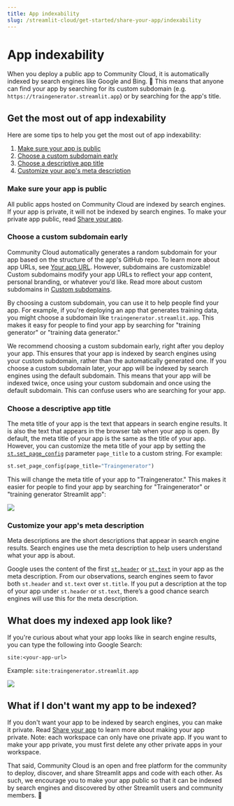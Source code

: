 ```yaml
---
title: App indexability
slug: /streamlit-cloud/get-started/share-your-app/indexability
---
```


# App indexability

When you deploy a public app to Community Cloud, it is automatically indexed by search engines like Google and Bing. 🎈 This means that anyone can find your app by searching for its custom subdomain (e.g. `https://traingenerator.streamlit.app`) or by searching for the app's title.

## Get the most out of app indexability

Here are some tips to help you get the most out of app indexability:

1. [Make sure your app is public](#make-sure-your-app-is-public)
2. [Choose a custom subdomain early](#choose-a-custom-subdomain-early)
3. [Choose a descriptive app title](#choose-a-descriptive-app-title)
4. [Customize your app's meta description](#customize-your-apps-meta-description)

### Make sure your app is public

All public apps hosted on Community Cloud are indexed by search engines. If your app is private, it will not be indexed by search engines. To make your private app public, read [Share your app](/streamlit-cloud/get-started/share-your-app).

### Choose a custom subdomain early

Community Cloud automatically generates a random subdomain for your app based on the structure of the app's GitHub repo. To learn more about app URLs, see [Your app URL](/streamlit-cloud/get-started/deploy-an-app#your-app-url). However, subdomains are customizable! Custom subdomains modify your app URLs to reflect your app content, personal branding, or whatever you’d like. Read more about custom subdomains in [Custom subdomains](streamlit-cloud/get-started/deploy-an-app#custom-subdomains).

By choosing a custom subdomain, you can use it to help people find your app. For example, if you're deploying an app that generates training data, you might choose a subdomain like `traingenerator.streamlit.app`. This makes it easy for people to find your app by searching for "training generator" or "training data generator."

We recommend choosing a custom subdomain early, right after you deploy your app. This ensures that your app is indexed by search engines using your custom subdomain, rather than the automatically generated one. If you choose a custom subdomain later, your app will be indexed by search engines using the default subdomain. This means that your app will be indexed twice, once using your custom subdomain and once using the default subdomain. This can confuse users who are searching for your app.

### Choose a descriptive app title

The meta title of your app is the text that appears in search engine results. It is also the text that appears in the browser tab when your app is open. By default, the meta title of your app is the same as the title of your app. However, you can customize the meta title of your app by setting the [`st.set_page_config`](/library/api-reference/utilities/st.set_page_config) parameter `page_title` to a custom string. For example:

```python
st.set_page_config(page_title="Traingenerator")
```

This will change the meta title of your app to "Traingenerator." This makes it easier for people to find your app by searching for "Traingenerator" or "training generator Streamlit app":

<Image src="/images/streamlit-cloud/indexability-app-title.png" caption='Google search results for "train generator Streamlit app"' />

### Customize your app's meta description

Meta descriptions are the short descriptions that appear in search engine results. Search engines use the meta description to help users understand what your app is about.

Google uses the content of the first [`st.header`](/library/api-reference/text/st.header) or [`st.text`](/library/api-reference/text/st.text) in your app as the meta description. From our observations, search engines seem to favor both `st.header` and `st.text` over `st.title`. If you put a description at the top of your app under `st.header` or `st.text`, there’s a good chance search engines will use this for the meta description.

## What does my indexed app look like?

If you're curious about what your app looks like in search engine results, you can type the following into Google Search:

```
site:<your-app-url>
```

Example: `site:traingenerator.streamlit.app`

<Image src="/images/streamlit-cloud/indexability-search-result.png" caption='Google search results for "site:traingenerator.streamlit.app"' />

## What if I don't want my app to be indexed?

If you don't want your app to be indexed by search engines, you can make it private. Read [Share your app](/streamlit-cloud/get-started/share-your-app) to learn more about making your app private. Note: each workspace can only have one private app. If you want to make your app private, you must first delete any other private apps in your workspace.

That said, Community Cloud is an open and free platform for the community to deploy, discover, and share Streamlit apps and code with each other. As such, we encourage you to make your app public so that it can be indexed by search engines and discovered by other Streamlit users and community members. 🤗
